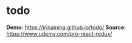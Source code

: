 # todo
**Demo:** https://irinainina.github.io/todo/
**Source:** https://www.udemy.com/pro-react-redux/
